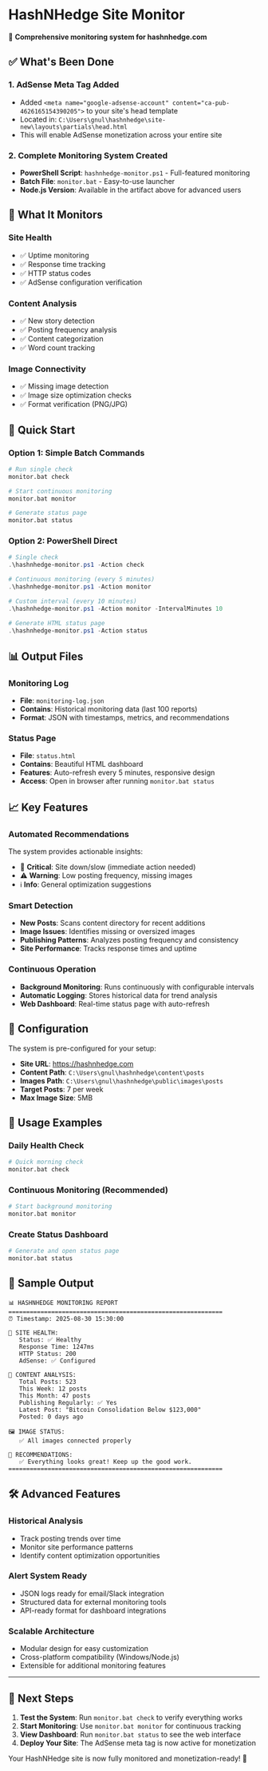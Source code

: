 # HashNHedge Site Monitor

🚀 **Comprehensive monitoring system for hashnhedge.com**

## ✅ What's Been Done

### 1. AdSense Meta Tag Added
- Added `<meta name="google-adsense-account" content="ca-pub-4626165154390205">` to your site's head template
- Located in: `C:\Users\gnul\hashnhedge\site-new\layouts\partials\head.html`
- This will enable AdSense monetization across your entire site

### 2. Complete Monitoring System Created
- **PowerShell Script**: `hashnhedge-monitor.ps1` - Full-featured monitoring
- **Batch File**: `monitor.bat` - Easy-to-use launcher
- **Node.js Version**: Available in the artifact above for advanced users

## 🎯 What It Monitors

### Site Health
- ✅ Uptime monitoring
- ✅ Response time tracking
- ✅ HTTP status codes
- ✅ AdSense configuration verification

### Content Analysis
- ✅ New story detection
- ✅ Posting frequency analysis
- ✅ Content categorization
- ✅ Word count tracking

### Image Connectivity
- ✅ Missing image detection
- ✅ Image size optimization checks
- ✅ Format verification (PNG/JPG)

## 🚀 Quick Start

### Option 1: Simple Batch Commands
```bash
# Run single check
monitor.bat check

# Start continuous monitoring
monitor.bat monitor

# Generate status page
monitor.bat status
```

### Option 2: PowerShell Direct
```powershell
# Single check
.\hashnhedge-monitor.ps1 -Action check

# Continuous monitoring (every 5 minutes)
.\hashnhedge-monitor.ps1 -Action monitor

# Custom interval (every 10 minutes)
.\hashnhedge-monitor.ps1 -Action monitor -IntervalMinutes 10

# Generate HTML status page
.\hashnhedge-monitor.ps1 -Action status
```

## 📊 Output Files

### Monitoring Log
- **File**: `monitoring-log.json`
- **Contains**: Historical monitoring data (last 100 reports)
- **Format**: JSON with timestamps, metrics, and recommendations

### Status Page
- **File**: `status.html` 
- **Contains**: Beautiful HTML dashboard
- **Features**: Auto-refresh every 5 minutes, responsive design
- **Access**: Open in browser after running `monitor.bat status`

## 📈 Key Features

### Automated Recommendations
The system provides actionable insights:
- 🚨 **Critical**: Site down/slow (immediate action needed)
- ⚠️ **Warning**: Low posting frequency, missing images
- ℹ️ **Info**: General optimization suggestions

### Smart Detection
- **New Posts**: Scans content directory for recent additions
- **Image Issues**: Identifies missing or oversized images
- **Publishing Patterns**: Analyzes posting frequency and consistency
- **Site Performance**: Tracks response times and uptime

### Continuous Operation
- **Background Monitoring**: Runs continuously with configurable intervals
- **Automatic Logging**: Stores historical data for trend analysis
- **Web Dashboard**: Real-time status page with auto-refresh

## 🔧 Configuration

The system is pre-configured for your setup:
- **Site URL**: https://hashnhedge.com
- **Content Path**: `C:\Users\gnul\hashnhedge\content\posts`
- **Images Path**: `C:\Users\gnul\hashnhedge\public\images\posts`
- **Target Posts**: 7 per week
- **Max Image Size**: 5MB

## 📱 Usage Examples

### Daily Health Check
```bash
# Quick morning check
monitor.bat check
```

### Continuous Monitoring (Recommended)
```bash
# Start background monitoring
monitor.bat monitor
```

### Create Status Dashboard
```bash
# Generate and open status page
monitor.bat status
```

## 🎨 Sample Output

```
📊 HASHNHEDGE MONITORING REPORT
============================================================
⏰ Timestamp: 2025-08-30 15:30:00

🏥 SITE HEALTH:
   Status: ✅ Healthy
   Response Time: 1247ms
   HTTP Status: 200
   AdSense: ✅ Configured

📰 CONTENT ANALYSIS:
   Total Posts: 523
   This Week: 12 posts
   This Month: 47 posts
   Publishing Regularly: ✅ Yes
   Latest Post: "Bitcoin Consolidation Below $123,000"
   Posted: 0 days ago

🖼️ IMAGE STATUS:
   ✅ All images connected properly

🎯 RECOMMENDATIONS:
   ✅ Everything looks great! Keep up the good work.
============================================================
```

## 🛠️ Advanced Features

### Historical Analysis
- Track posting trends over time
- Monitor site performance patterns  
- Identify content optimization opportunities

### Alert System Ready
- JSON logs ready for email/Slack integration
- Structured data for external monitoring tools
- API-ready format for dashboard integrations

### Scalable Architecture
- Modular design for easy customization
- Cross-platform compatibility (Windows/Node.js)
- Extensible for additional monitoring features

---

## 🚦 Next Steps

1. **Test the System**: Run `monitor.bat check` to verify everything works
2. **Start Monitoring**: Use `monitor.bat monitor` for continuous tracking
3. **View Dashboard**: Run `monitor.bat status` to see the web interface
4. **Deploy Your Site**: The AdSense meta tag is now active for monetization

Your HashNHedge site is now fully monitored and monetization-ready! 🎉
